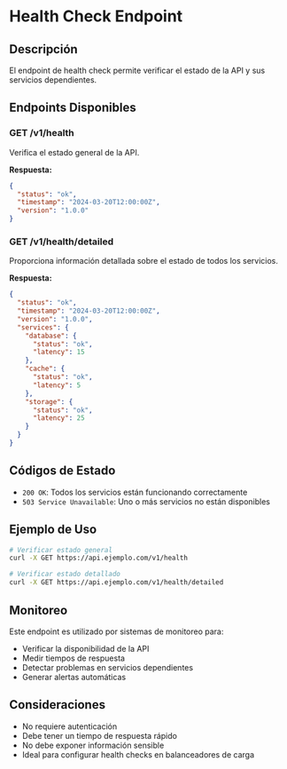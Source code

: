 # Health Check Endpoint

## Descripción

El endpoint de health check permite verificar el estado de la API y sus servicios dependientes.

## Endpoints Disponibles

### GET /v1/health

Verifica el estado general de la API.

**Respuesta:**

```json
{
  "status": "ok",
  "timestamp": "2024-03-20T12:00:00Z",
  "version": "1.0.0"
}
```

### GET /v1/health/detailed

Proporciona información detallada sobre el estado de todos los servicios.

**Respuesta:**

```json
{
  "status": "ok",
  "timestamp": "2024-03-20T12:00:00Z",
  "version": "1.0.0",
  "services": {
    "database": {
      "status": "ok",
      "latency": 15
    },
    "cache": {
      "status": "ok",
      "latency": 5
    },
    "storage": {
      "status": "ok",
      "latency": 25
    }
  }
}
```

## Códigos de Estado

- `200 OK`: Todos los servicios están funcionando correctamente
- `503 Service Unavailable`: Uno o más servicios no están disponibles

## Ejemplo de Uso

```bash
# Verificar estado general
curl -X GET https://api.ejemplo.com/v1/health

# Verificar estado detallado
curl -X GET https://api.ejemplo.com/v1/health/detailed
```

## Monitoreo

Este endpoint es utilizado por sistemas de monitoreo para:

- Verificar la disponibilidad de la API
- Medir tiempos de respuesta
- Detectar problemas en servicios dependientes
- Generar alertas automáticas

## Consideraciones

- No requiere autenticación
- Debe tener un tiempo de respuesta rápido
- No debe exponer información sensible
- Ideal para configurar health checks en balanceadores de carga
